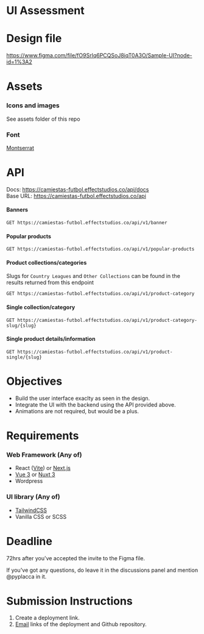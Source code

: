 # UI Assessment

# Design file
https://www.figma.com/file/fO9SrIq6PCQSoJ8iqT0A3O/Sample-UI?node-id=1%3A2

# Assets
### Icons and images 
See assets folder of this repo
### Font
[Montserrat](https://fonts.google.com/specimen/Montserrat?query=mont)

# API
Docs: https://camiestas-futbol.effectstudios.co/api/docs <br>
Base URL: https://camiestas-futbol.effectstudios.co/api

#### Banners
```shell
GET https://camiestas-futbol.effectstudios.co/api/v1/banner
```
#### Popular products
```shell
GET https://camiestas-futbol.effectstudios.co/api/v1/popular-products
```
#### Product collections/categories
Slugs for `Country Leagues` and `Other Collections` can be found in the results returned from this endpoint
```shell
GET https://camiestas-futbol.effectstudios.co/api/v1/product-category
```
#### Single collection/category
```shell
GET https://camiestas-futbol.effectstudios.co/api/v1/product-category-slug/{slug}
```
#### Single product details/information
```shell
GET https://camiestas-futbol.effectstudios.co/api/v1/product-single/{slug}
```

# Objectives
- Build the user interface exaclty as seen in the design.
- Integrate the UI with the backend using the API provided above.
- Animations are not required, but would be a plus.

# Requirements
### Web Framework (Any of)
- React ([Vite](https://vitejs.dev/)) or [Next.js](https://nextjs.org/)
- [Vue 3](https://vuejs.org/) or [Nuxt 3](https://v3.nuxtjs.org/)
- Wordpress

### UI library (Any of) 
- [TailwindCSS](https://tailwindcss.com/)
- Vanilla CSS or SCSS

# Deadline
72hrs after you've accepted the invite to the Figma file.

If you've got any questions, do leave it in the discussions panel and mention @pyplacca in it.

# Submission Instructions
1. Create a deployment link.
2. [Email](mailto:david@effectstudios.co?subject=Submission:%20Frontend%20Developer%20Assessment) links of the deployment and Github repository.
